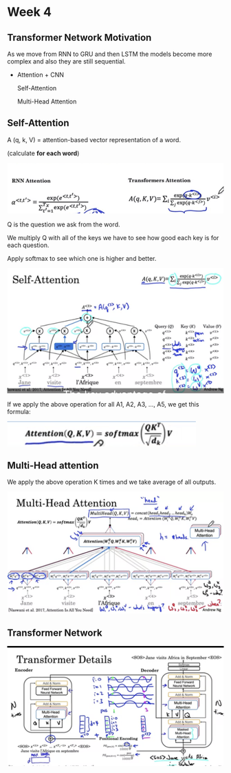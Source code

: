 # Week 4

## Transformer Network Motivation

As we move from RNN to GRU and then LSTM the models become more complex and also they are still sequential.

- Attention + CNN
  
  Self-Attention
  
  Multi-Head Attention

## Self-Attention

A (q, k, V) = attention-based vector representation of a word.

(calculate **for each word**)

![](https://github.com/rojinakashefi/DeepLearningSpecialization/blob/main/Sequence%20Models/pictures/self-att.png)

Q is the question we ask from the word.

We multiply Q with all of the keys we have to see how good each key is for each question.

Apply softmax to see which one is higher and better.

![](https://github.com/rojinakashefi/DeepLearningSpecialization/blob/main/Sequence%20Models/pictures/self-attention.png)

If we apply the above operation for all A1, A2, A3, ..., A5, we get this formula:

![](https://github.com/rojinakashefi/DeepLearningSpecialization/blob/main/Sequence%20Models/pictures/formula.png)

## Multi-Head attention

We apply the above operation K times and we take average of all outputs.

![](https://github.com/rojinakashefi/DeepLearningSpecialization/blob/main/Sequence%20Models/pictures/Multi-head-attention.png)

## Transformer Network

![](https://github.com/rojinakashefi/DeepLearningSpecialization/blob/main/Sequence%20Models/pictures/transformation.png)
